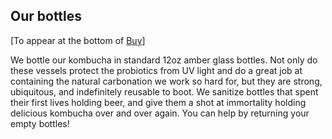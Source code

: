 <h2 class="post--title">Our bottles</h2>

[To appear at the bottom of [Buy](/buy)]

We bottle our kombucha in standard 12oz amber glass bottles. Not only do these vessels protect the probiotics from UV light and do a great job at containing the natural carbonation we work so hard for, but they are strong, ubiquitous, and indefinitely reusable to boot. We sanitize bottles that spent their first lives holding beer, and give them a shot at immortality holding delicious kombucha over and over again. You can help by returning your empty bottles!
